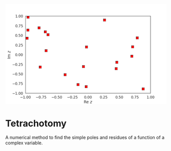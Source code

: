 ![Example](./examples/example.png)

# Tetrachotomy
A numerical method to find the simple poles and residues 
of a function of a complex variable.
